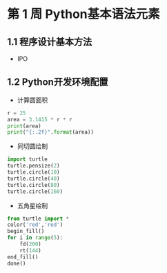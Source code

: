 # 第 1 周 Python基本语法元素

## 1.1 程序设计基本方法

- IPO

## 1.2 Python开发环境配置

- 计算圆面积

```py
r = 25
area = 3.1415 * r * r
print(area)
print("{:.2f}".format(area))
```

- 同切圆绘制

```py
import turtle
turtle.pensize(2)
turtle.circle(10)
turtle.circle(40)
turtle.circle(80)
turtle.circle(160)
```

- 五角星绘制

```py
from turtle import *
color('red','red')
begin_fill()
for i in range(5):
    fd(200)
    rt(144)
end_fill()
done()
```
